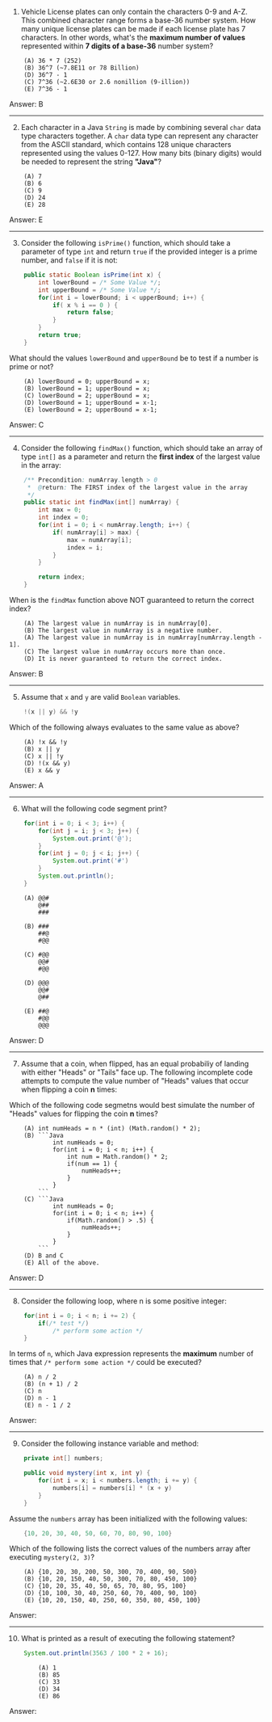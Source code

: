 1. Vehicle License plates can only contain the characters 0-9 and A-Z. This combined character range forms a base-36 number system. How many unique license plates can be made if each license plate has 7 characters. In other words, what's the **maximum number of values** represented within **7 digits of a base-36** number system?

```
    (A) 36 * 7 (252)
    (B) 36^7 (~7.8E11 or 78 Billion)
    (D) 36^7 - 1
    (C) 7^36 (~2.6E30 or 2.6 nonillion (9-illion))
    (E) 7^36 - 1
```
Answer: B
_____________________________

2. Each character in a Java `String` is made by combining several `char` data type characters together. A `char` data type can represent any character from the ASCII standard, which contains 128 unique characters represented using the values 0-127. How many bits (binary digits) would be needed to represent the string **"Java"**?

```
    (A) 7
    (B) 6
    (C) 9
    (D) 24
    (E) 28
```
Answer: E
_____________________________

3. Consider the following `isPrime()` function, which should take a parameter of type `int` and return `true` if the provided integer is a prime number, and `false` if it is not:

```Java
    public static Boolean isPrime(int x) {
        int lowerBound = /* Some Value */;
        int upperBound = /* Some Value */;
        for(int i = lowerBound; i < upperBound; i++) {
            if( x % i == 0 ) {
                return false;
            }
        }
        return true;
    }
```

What should the values `lowerBound` and `upperBound` be to test if a number is prime or not?

```
    (A) lowerBound = 0; upperBound = x;
    (B) lowerBound = 1; upperBound = x;
    (C) lowerBound = 2; upperBound = x;
    (D) lowerBound = 1; upperBound = x-1;
    (E) lowerBound = 2; upperBound = x-1;
```
Answer: C 
_____________________________

4. Consider the following `findMax()` function, which should take an array of type `int[]` as a parameter and return the **first index** of the largest value in the array:

```java
    /** Precondition: numArray.length > 0
     *  @return: The FIRST index of the largest value in the array
     */
    public static int findMax(int[] numArray) {
        int max = 0;
        int index = 0;
        for(int i = 0; i < numArray.length; i++) {
            if( numArray[i] > max) {
                max = numArray[i];
                index = i;
            }
        }

        return index;
    }
```

When is the `findMax` function above NOT guaranteed to return the correct index?

```
    (A) The largest value in numArray is in numArray[0].
    (B) The largest value in numArray is a negative number.
    (A) The largest value in numArray is in numArray[numArray.length - 1].
    (C) The largest value in numArray occurs more than once.
    (D) It is never guaranteed to return the correct index.
```
Answer: B
_____________________________

5. Assume that `x` and `y` are valid `Boolean` variables.

```Java
    !(x || y) && !y
```

Which of the following always evaluates to the same value as above?

```
    (A) !x && !y
    (B) x || y
    (C) x || !y
    (D) !(x && y)
    (E) x && y
```
Answer: A
_____________________________

6. What will the following code segment print?

```Java
    for(int i = 0; i < 3; i++) {
        for(int j = i; j < 3; j++) {
            System.out.print('@');
        }
        for(int j = 0; j < i; j++) {
            System.out.print('#')
        }
        System.out.println();
    }
```

```
    (A) @@#
        @##
        ###

    (B) ###
        ##@
        #@@

    (C) #@@
        @@#
        #@@

    (D) @@@
        @@#
        @##

    (E) ##@
        #@@
        @@@
```
Answer: D
_____________________________

7. Assume that a coin, when flipped, has an equal probabiliy of landing with either "Heads" or "Tails" face up. The following incomplete code attempts to compute the value number of "Heads" values that occur when flipping a coin **n** times:

Which of the following code segmetns would best simulate the number of "Heads" values for flipping the coin **n** times?

```
    (A) int numHeads = n * (int) (Math.random() * 2);
    (B) ```Java
            int numHeads = 0;
            for(int i = 0; i < n; i++) {
                int num = Math.random() * 2;
                if(num == 1) {
                    numHeads++;
                }
            }
        ```
    (C) ```Java
            int numHeads = 0;
            for(int i = 0; i < n; i++) {
                if(Math.random() > .5) {
                    numHeads++;
                }
            }
        ```
    (D) B and C
    (E) All of the above.
```
Answer: D
_____________________________

8. Consider the following loop, where n is some positive integer:

```java
    for(int i = 0; i < n; i += 2) {
        if(/* test */)
            /* perform some action */
    }
```

In terms of `n`, which Java expression represents the **maximum** number of times that `/* perform some action */` could be executed?

```
    (A) n / 2
    (B) (n + 1) / 2
    (C) n
    (D) n - 1
    (E) n - 1 / 2
```
Answer:
_____________________________

9. Consider the following instance variable and method:

```Java
    private int[] numbers;

    public void mystery(int x, int y) {
        for(int i = x; i < numbers.length; i += y) {
            numbers[i] = numbers[i] * (x + y)
        }
    }
```

Assume the `numbers` array has been initialized with the following values:

```Java
    {10, 20, 30, 40, 50, 60, 70, 80, 90, 100}
```

Which of the following lists the correct values of the numbers array after executing `mystery(2, 3)`?

```
    (A) {10, 20, 30, 200, 50, 300, 70, 400, 90, 500}
    (B) {10, 20, 150, 40, 50, 300, 70, 80, 450, 100}
    (C) {10, 20, 35, 40, 50, 65, 70, 80, 95, 100}
    (D) {10, 100, 30, 40, 250, 60, 70, 400, 90, 100}
    (E) {10, 20, 150, 40, 250, 60, 350, 80, 450, 100}
```
Answer:
_____________________________

10. What is printed as a result of executing the following statement?

```Java
    System.out.println(3563 / 100 * 2 + 16);
```
```
        (A) 1
        (B) 85
        (C) 33
        (D) 34
        (E) 86
```
Answer: